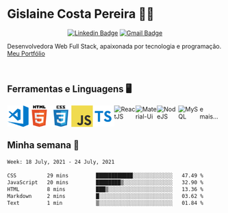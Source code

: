 # Gislaine Costa Pereira :woman_technologist:

<div align="center">
  
[![Linkedin Badge](https://img.shields.io/badge/-LinkedIn-blue?style=flat-square&logo=Linkedin&logoColor=white&link=https://www.linkedin.com/in/gislainecostapereira/)](https://www.linkedin.com/in/gislainecostapereira/)
[![Gmail Badge](https://img.shields.io/badge/-Gmail-c14438?style=flat-square&logo=Gmail&logoColor=white&link=mailto:gislainecosta@agronoma.eng.br)](mailto:gislainecosta@agronoma.eng.br)

</div>

Desenvolvedora Web Full Stack, apaixonada por tecnologia e programação.<br>
[Meu Portfólio](http://gislaine-costa.surge.sh/) 

<br>

## Ferramentas e Linguagens 🖥️ 

<img align="left" alt="Visual Studio Code" width="50px" src="https://raw.githubusercontent.com/github/explore/80688e429a7d4ef2fca1e82350fe8e3517d3494d/topics/visual-studio-code/visual-studio-code.png" />
<img align="left" alt="HTML5" width="50px" src="https://raw.githubusercontent.com/github/explore/80688e429a7d4ef2fca1e82350fe8e3517d3494d/topics/html/html.png" />
<img align="left" alt="CSS3" width="50px" src="https://raw.githubusercontent.com/github/explore/80688e429a7d4ef2fca1e82350fe8e3517d3494d/topics/css/css.png" />
<img align="left" alt="JavaScript" width="50px" src="https://raw.githubusercontent.com/github/explore/80688e429a7d4ef2fca1e82350fe8e3517d3494d/topics/javascript/javascript.png" />
<img align="left" alt="Typescript" width="50px" src="https://raw.githubusercontent.com/vscode-icons/vscode-icons/1120bad531c928642d2ee49942be079a9fb0519b/icons/file_type_typescript.svg" />
<img align="left" alt="ReactJS" width="50px" src="https://www.keepsimple.com.br/site-assets/img/logo/react.png" />
<img align="left" alt="Material-Ui" width="50px" src="https://material-ui.com/static/logo.png" />
<img align="left" alt="NodeJS" width="50px" src="https://www.brainfuel.io/images/node-js-new.png" />
<img align="left" alt="MySQL" width="50px" src="https://lcole490.github.io/pro_portfolio_noreact/images/mysql.png" />
 e mais...
 <br>
 <br>


## Minha semana 📅
<!--START_SECTION:waka-->
```text
Week: 18 July, 2021 - 24 July, 2021

CSS          29 mins         ████████████░░░░░░░░░░░░░   47.49 % 
JavaScript   20 mins         ████████▒░░░░░░░░░░░░░░░░   32.90 % 
HTML         8 mins          ███▒░░░░░░░░░░░░░░░░░░░░░   13.36 % 
Markdown     2 mins          █░░░░░░░░░░░░░░░░░░░░░░░░   03.62 % 
Text         1 min           ▒░░░░░░░░░░░░░░░░░░░░░░░░   01.84 % 
```
<!--END_SECTION:waka-->
